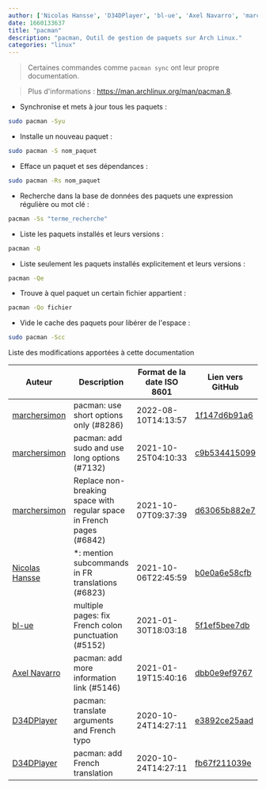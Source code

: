 ```yaml
---
author: ['Nicolas Hansse', 'D34DPlayer', 'bl-ue', 'Axel Navarro', 'marchersimon']
date: 1660133637
title: "pacman"
description: "pacman, Outil de gestion de paquets sur Arch Linux."
categories: "linux"
---
```

> Certaines commandes comme `pacman sync` ont leur propre documentation.

> Plus d'informations : <https://man.archlinux.org/man/pacman.8>.

- Synchronise et mets à jour tous les paquets :

```bash
sudo pacman -Syu
```

- Installe un nouveau paquet :

```bash
sudo pacman -S nom_paquet
```

- Efface un paquet et ses dépendances :

```bash
sudo pacman -Rs nom_paquet
```

- Recherche dans la base de données des paquets une expression régulière ou mot clé :

```bash
pacman -Ss "terme_recherche"
```

- Liste les paquets installés et leurs versions :

```bash
pacman -Q
```

- Liste seulement les paquets installés explicitement et leurs versions :

```bash
pacman -Qe
```

- Trouve à quel paquet un certain fichier appartient :

```bash
pacman -Qo fichier
```

- Vide le cache des paquets pour libérer de l'espace :

```bash
sudo pacman -Scc
```
Liste des modifications apportées à cette documentation


Auteur | Description | Format de la date ISO 8601 | Lien vers GitHub
------|-----|-----|-----
[marchersimon](mailto:50295997+marchersimon@users.noreply.github.com) | pacman: use short options only (#8286) | 2022-08-10T14:13:57 | [1f147d6b91a6](https://github.com/tldr-pages/tldr/commit/1f147d6b91a67044e5f60817a0355d2acd40bb88)
[marchersimon](mailto:50295997+marchersimon@users.noreply.github.com) | pacman: add sudo and use long options (#7132) | 2021-10-25T04:10:33 | [c9b534415099](https://github.com/tldr-pages/tldr/commit/c9b534415099cd2931eaf120938f201240c521a8)
[marchersimon](mailto:50295997+marchersimon@users.noreply.github.com) | Replace non-breaking space with regular space in French pages (#6842) | 2021-10-07T09:37:39 | [d63065b882e7](https://github.com/tldr-pages/tldr/commit/d63065b882e77c3d3361e76cfa7f28bf5415832e)
[Nicolas Hansse](mailto:nico.hansse@gmail.com) | *: mention subcommands in FR translations (#6823) | 2021-10-06T22:45:59 | [b0e0a6e58cfb](https://github.com/tldr-pages/tldr/commit/b0e0a6e58cfbff6cb7041a4d37b1b46ddac79941)
[bl-ue](mailto:54780737+bl-ue@users.noreply.github.com) | multiple pages: fix French colon punctuation (#5152) | 2021-01-30T18:03:18 | [5f1ef5bee7db](https://github.com/tldr-pages/tldr/commit/5f1ef5bee7dba1b2749d25e4d0a7be22c89cf8b4)
[Axel Navarro](mailto:navarroaxel@gmail.com) | pacman: add more information link (#5146) | 2021-01-19T15:40:16 | [dbb0e9ef9767](https://github.com/tldr-pages/tldr/commit/dbb0e9ef97671aff87d987e2e67dce8f19d6668a)
[D34DPlayer](mailto:d34dplayer@protonmail.com) | pacman: translate arguments and French typo | 2020-10-24T14:27:11 | [e3892ce25aad](https://github.com/tldr-pages/tldr/commit/e3892ce25aadd19b8907197ba2328be6d5fee89e)
[D34DPlayer](mailto:d34dplayer@protonmail.com) | pacman: add French translation | 2020-10-24T14:27:11 | [fb67f211039e](https://github.com/tldr-pages/tldr/commit/fb67f211039eade0fd012d790a7612a0852f2761)

